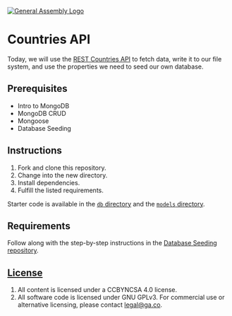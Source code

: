 [![General Assembly Logo](https://camo.githubusercontent.com/1a91b05b8f4d44b5bbfb83abac2b0996d8e26c92/687474703a2f2f692e696d6775722e636f6d2f6b6538555354712e706e67)](https://generalassemb.ly/education/web-development-immersive)

# Countries API

Today, we will use the [REST Countries API](https://restcountries.eu/) to fetch data, write it to our file system, and use the properties we need to seed our own database.

## Prerequisites

- Intro to MongoDB
- MongoDB CRUD
- Mongoose
- Database Seeding

## Instructions

1.  Fork and clone this repository.
1.  Change into the new directory.
1.  Install dependencies.
1.  Fulfill the listed requirements.

Starter code is available in the [`db` directory](./db) and the [`models` directory](./models).

## Requirements

Follow along with the step-by-step instructions in the [Database Seeding repository](https://git.generalassemb.ly/sei-embers/database-seeding).

## [License](LICENSE)

1.  All content is licensed under a CC­BY­NC­SA 4.0 license.
1.  All software code is licensed under GNU GPLv3. For commercial use or
    alternative licensing, please contact legal@ga.co.
